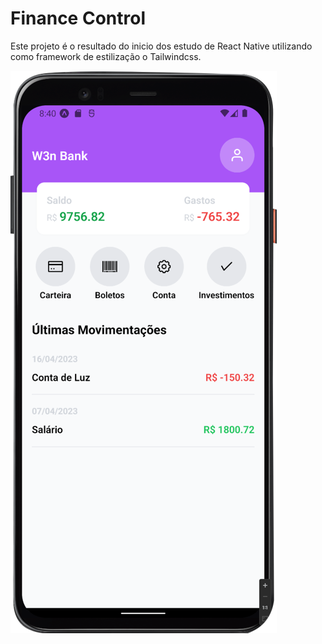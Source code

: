 # Finance Control
Este projeto é o resultado do inicio dos estudo de React Native utilizando como framework de estilização o Tailwindcss.

![phone](https://github.com/wlosantos/Finance-control/blob/main/assets/phone.png)
